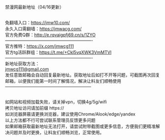 <br>禁漫网最新地址（04/16更新）

<br>免翻墙入口：https://jmw10.com/
<br>永久入口需翻墙：https://jmwacg.com/
<br>官方免费Q群：http://e.rqvaigpfj69.cn/s/1ZYO
<br>————————————————————-
<br>官方推特：https://x.com/jmwcg111
<br>官方tg活跃群组：https://t.me/+CkI5vqXWK3VmMTVl
<br>————————————————————-
<br>新地址获取方法：
<br>jmwcg111@gmail.com
<br>发任意致邮箱会自动回复最新地址。获取地址后如打不开等问题，可截图再次回复邮箱，以便我们能第一时间了解情况，解决让料友们顺畅使用
<br>————————————————————

<br>如网站和视频加载失败，请关掉vpn，切换4g/5g/wifi
<br>拷贝地址访问请加前缀 https://
<br>如浏览器屏蔽请更换浏览器，建议使用Chrome/Alook/edge/yandex
<br>以上方法都不行可尝试联系管理员反馈更多问题
<br>如果邮箱获取最新地址无法打开，请尝试附带截图或更多信息，方便我们更精准解决问题并及时更换，让料友们顺畅浏览，正常使用。
